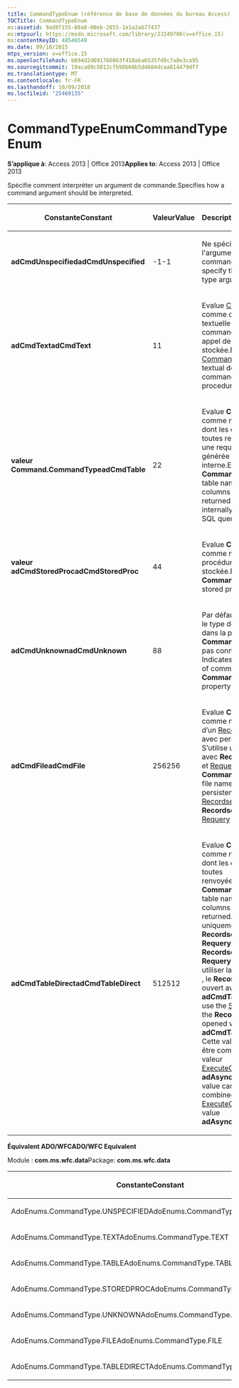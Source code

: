 ```yaml
---
title: CommandTypeEnum (référence de base de données du bureau Access)
TOCTitle: CommandTypeEnum
ms:assetid: 9ad8f155-88a0-00eb-2855-1e1a2a677437
ms:mtpsurl: https://msdn.microsoft.com/library/JJ249700(v=office.15)
ms:contentKeyID: 48546549
ms.date: 09/18/2015
mtps_version: v=office.15
ms.openlocfilehash: b694d2d691766063f418aba6535fd9c7a8e3ca95
ms.sourcegitcommit: 19aca09c5812cfb98b68b5d4604dcaa814479df7
ms.translationtype: MT
ms.contentlocale: fr-FR
ms.lasthandoff: 10/09/2018
ms.locfileid: "25469135"
---
```

# <a name="commandtypeenum"></a><span data-ttu-id="b3596-102">CommandTypeEnum</span><span class="sxs-lookup"><span data-stu-id="b3596-102">CommandTypeEnum</span></span>


<span data-ttu-id="b3596-103">**S’applique à**: Access 2013 | Office 2013</span><span class="sxs-lookup"><span data-stu-id="b3596-103">**Applies to**: Access 2013 | Office 2013</span></span>

<span data-ttu-id="b3596-104">Spécifie comment interpréter un argument de commande.</span><span class="sxs-lookup"><span data-stu-id="b3596-104">Specifies how a command argument should be interpreted.</span></span>

<table>
<colgroup>
<col style="width: 33%" />
<col style="width: 33%" />
<col style="width: 33%" />
</colgroup>
<thead>
<tr class="header">
<th><p><span data-ttu-id="b3596-105">Constante</span><span class="sxs-lookup"><span data-stu-id="b3596-105">Constant</span></span></p></th>
<th><p><span data-ttu-id="b3596-106">Valeur</span><span class="sxs-lookup"><span data-stu-id="b3596-106">Value</span></span></p></th>
<th><p><span data-ttu-id="b3596-107">Description</span><span class="sxs-lookup"><span data-stu-id="b3596-107">Description</span></span></p></th>
</tr>
</thead>
<tbody>
<tr class="odd">
<td><p><span data-ttu-id="b3596-108"><strong>adCmdUnspecified</strong></span><span class="sxs-lookup"><span data-stu-id="b3596-108"><strong>adCmdUnspecified</strong></span></span></p></td>
<td><p><span data-ttu-id="b3596-109">-1</span><span class="sxs-lookup"><span data-stu-id="b3596-109">-1</span></span></p></td>
<td><p><span data-ttu-id="b3596-110">Ne spécifie pas l'argument du type de commande.</span><span class="sxs-lookup"><span data-stu-id="b3596-110">Does not specify the command type argument.</span></span></p></td>
</tr>
<tr class="even">
<td><p><span data-ttu-id="b3596-111"><strong>adCmdText</strong></span><span class="sxs-lookup"><span data-stu-id="b3596-111"><strong>adCmdText</strong></span></span></p></td>
<td><p><span data-ttu-id="b3596-112">1</span><span class="sxs-lookup"><span data-stu-id="b3596-112">1</span></span></p></td>
<td><p><span data-ttu-id="b3596-113">Evalue <a href="commandtext-property-ado.md">CommandText</a> comme définition textuelle d’une commande ou d’un appel de procédure stockée.</span><span class="sxs-lookup"><span data-stu-id="b3596-113">Evaluates <a href="commandtext-property-ado.md">CommandText</a> as a textual definition of a command or stored procedure call.</span></span></p></td>
</tr>
<tr class="odd">
<td><p><span data-ttu-id="b3596-114"><strong>valeur Command.CommandType</strong></span><span class="sxs-lookup"><span data-stu-id="b3596-114"><strong>adCmdTable</strong></span></span></p></td>
<td><p><span data-ttu-id="b3596-115">2</span><span class="sxs-lookup"><span data-stu-id="b3596-115">2</span></span></p></td>
<td><p><span data-ttu-id="b3596-116">Evalue <strong>CommandText</strong> comme nom de table dont les colonnes sont toutes renvoyées par une requête SQL générée en interne.</span><span class="sxs-lookup"><span data-stu-id="b3596-116">Evaluates <strong>CommandText</strong> as a table name whose columns are all returned by an internally generated SQL query.</span></span></p></td>
</tr>
<tr class="even">
<td><p><span data-ttu-id="b3596-117"><strong>valeur adCmdStoredProc</strong></span><span class="sxs-lookup"><span data-stu-id="b3596-117"><strong>adCmdStoredProc</strong></span></span></p></td>
<td><p><span data-ttu-id="b3596-118">4</span><span class="sxs-lookup"><span data-stu-id="b3596-118">4</span></span></p></td>
<td><p><span data-ttu-id="b3596-119">Evalue <strong>CommandText</strong> comme nom de procédure stockée.</span><span class="sxs-lookup"><span data-stu-id="b3596-119">Evaluates <strong>CommandText</strong> as a stored procedure name.</span></span></p></td>
</tr>
<tr class="odd">
<td><p><span data-ttu-id="b3596-120"><strong>adCmdUnknown</strong></span><span class="sxs-lookup"><span data-stu-id="b3596-120"><strong>adCmdUnknown</strong></span></span></p></td>
<td><p><span data-ttu-id="b3596-121">8</span><span class="sxs-lookup"><span data-stu-id="b3596-121">8</span></span></p></td>
<td><p><span data-ttu-id="b3596-p101">Par défaut. Indique que le type de la commande dans la propriété <strong>CommandText</strong> n'est pas connu.</span><span class="sxs-lookup"><span data-stu-id="b3596-p101">Default. Indicates that the type of command in the <strong>CommandText</strong> property is not known.</span></span></p></td>
</tr>
<tr class="even">
<td><p><span data-ttu-id="b3596-124"><strong>adCmdFile</strong></span><span class="sxs-lookup"><span data-stu-id="b3596-124"><strong>adCmdFile</strong></span></span></p></td>
<td><p><span data-ttu-id="b3596-125">256</span><span class="sxs-lookup"><span data-stu-id="b3596-125">256</span></span></p></td>
<td><p><span data-ttu-id="b3596-p102">Evalue <strong>CommandText</strong> comme nom de fichier d’un <a href="recordset-object-ado.md">Recordset</a> stocké avec persistance. S’utilise uniquement avec <strong>Recordset.</strong><a href="open-method-ado-recordset.md">Open</a> et <a href="requery-method-ado.md">Requery</a>.</span><span class="sxs-lookup"><span data-stu-id="b3596-p102">Evaluates <strong>CommandText</strong> as the file name of a persistently stored <a href="recordset-object-ado.md">Recordset</a>. Used with <strong>Recordset.</strong><a href="open-method-ado-recordset.md">Open</a> or <a href="requery-method-ado.md">Requery</a> only.</span></span></p></td>
</tr>
<tr class="odd">
<td><p><span data-ttu-id="b3596-128"><strong>adCmdTableDirect</strong></span><span class="sxs-lookup"><span data-stu-id="b3596-128"><strong>adCmdTableDirect</strong></span></span></p></td>
<td><p><span data-ttu-id="b3596-129">512</span><span class="sxs-lookup"><span data-stu-id="b3596-129">512</span></span></p></td>
<td><p><span data-ttu-id="b3596-130">Evalue <strong>CommandText</strong> comme nom de table dont les colonnes sont toutes renvoyées.</span><span class="sxs-lookup"><span data-stu-id="b3596-130">Evaluates <strong>CommandText</strong> as a table name whose columns are all returned.</span></span> <span data-ttu-id="b3596-131">Utilisé uniquement avec <strong>Recordset.Open</strong> et <strong>Requery</strong> .</span><span class="sxs-lookup"><span data-stu-id="b3596-131">Used with <strong>Recordset.Open</strong> or <strong>Requery</strong> only.</span></span> <span data-ttu-id="b3596-132">Pour utiliser la méthode <a href="seek-method-ado.md">Seek</a> , le <strong>Recordset</strong> doit être ouvert avec <strong>adCmdTableDirect</strong>.</span><span class="sxs-lookup"><span data-stu-id="b3596-132">To use the <a href="seek-method-ado.md">Seek</a> method, the <strong>Recordset</strong> must be opened with <strong>adCmdTableDirect</strong>.</span></span> <span data-ttu-id="b3596-133">Cette valeur ne peut être combinée avec la valeur <a href="executeoptionenum.md">ExecuteOptionEnum </a><strong>adAsyncExecute</strong>.</span><span class="sxs-lookup"><span data-stu-id="b3596-133">This value cannot be combined with the <a href="executeoptionenum.md">ExecuteOptionEnum</a> value <strong>adAsyncExecute</strong>.</span></span></p></td>
</tr>
</tbody>
</table>


<span data-ttu-id="b3596-134">**Équivalent ADO/WFC**</span><span class="sxs-lookup"><span data-stu-id="b3596-134">**ADO/WFC Equivalent**</span></span>

<span data-ttu-id="b3596-135">Module : **com.ms.wfc.data**</span><span class="sxs-lookup"><span data-stu-id="b3596-135">Package: **com.ms.wfc.data**</span></span>

<table>
<colgroup>
<col style="width: 100%" />
</colgroup>
<thead>
<tr class="header">
<th><p><span data-ttu-id="b3596-136">Constante</span><span class="sxs-lookup"><span data-stu-id="b3596-136">Constant</span></span></p></th>
</tr>
</thead>
<tbody>
<tr class="odd">
<td><p><span data-ttu-id="b3596-137">AdoEnums.CommandType.UNSPECIFIED</span><span class="sxs-lookup"><span data-stu-id="b3596-137">AdoEnums.CommandType.UNSPECIFIED</span></span></p></td>
</tr>
<tr class="even">
<td><p><span data-ttu-id="b3596-138">AdoEnums.CommandType.TEXT</span><span class="sxs-lookup"><span data-stu-id="b3596-138">AdoEnums.CommandType.TEXT</span></span></p></td>
</tr>
<tr class="odd">
<td><p><span data-ttu-id="b3596-139">AdoEnums.CommandType.TABLE</span><span class="sxs-lookup"><span data-stu-id="b3596-139">AdoEnums.CommandType.TABLE</span></span></p></td>
</tr>
<tr class="even">
<td><p><span data-ttu-id="b3596-140">AdoEnums.CommandType.STOREDPROC</span><span class="sxs-lookup"><span data-stu-id="b3596-140">AdoEnums.CommandType.STOREDPROC</span></span></p></td>
</tr>
<tr class="odd">
<td><p><span data-ttu-id="b3596-141">AdoEnums.CommandType.UNKNOWN</span><span class="sxs-lookup"><span data-stu-id="b3596-141">AdoEnums.CommandType.UNKNOWN</span></span></p></td>
</tr>
<tr class="even">
<td><p><span data-ttu-id="b3596-142">AdoEnums.CommandType.FILE</span><span class="sxs-lookup"><span data-stu-id="b3596-142">AdoEnums.CommandType.FILE</span></span></p></td>
</tr>
<tr class="odd">
<td><p><span data-ttu-id="b3596-143">AdoEnums.CommandType.TABLEDIRECT</span><span class="sxs-lookup"><span data-stu-id="b3596-143">AdoEnums.CommandType.TABLEDIRECT</span></span></p></td>
</tr>
</tbody>
</table>

